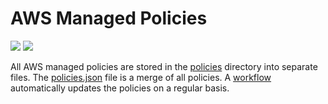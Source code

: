 # AWS Managed Policies

![](https://shields.io/date/0.svg?label=last%20run)
![](https://shields.io/date/0.svg?label=last%20updated)

All AWS managed policies are stored in the [policies](policies) directory into
separate files. The [policies.json](policies/policies.json) file is a merge of
all policies. A [workflow](.github/workflows/list-policies.yaml) automatically
updates the policies on a regular basis.
